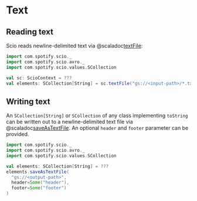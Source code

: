 # Text

## Reading text

Scio reads newline-delimited text via @scaladoc[textFile](com.spotify.scio.ScioContext#textFile(path:String,compression:org.apache.beam.sdk.io.Compression):com.spotify.scio.values.SCollection[String]):

```scala mdoc:compile-only
import com.spotify.scio._
import com.spotify.scio.avro._
import com.spotify.scio.values.SCollection

val sc: ScioContext = ???
val elements: SCollection[String] = sc.textFile("gs://<input-path>/*.txt")
```

## Writing text

An `SCollection[String]` or `SCollection` of any class implementing `toString` can be written out to a newline-delimited text file via @scaladoc[saveAsTextFile](com.spotify.scio.values.SCollection#saveAsTextFile(path:String,numShards:Int,suffix:String,compression:org.apache.beam.sdk.io.Compression,header:Option[String],footer:Option[String],shardNameTemplate:String,tempDirectory:String,filenamePolicySupplier:com.spotify.scio.util.FilenamePolicySupplier)(implicitct:scala.reflect.ClassTag[T]):com.spotify.scio.io.ClosedTap[String]).
An optional `header` and `footer` parameter can be provided.

```scala mdoc:compile-only
import com.spotify.scio._
import com.spotify.scio.avro._
import com.spotify.scio.values.SCollection

val elements: SCollection[String] = ???
elements.saveAsTextFile(
  "gs://<output-path>", 
  header=Some("header"), 
  footer=Some("footer")
)
```
